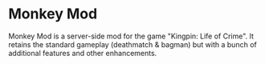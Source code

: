 # Monkey Mod

Monkey Mod is a server-side mod for the game "Kingpin: Life of Crime". It retains the standard gameplay (deathmatch & bagman) but with a bunch of additional features and other enhancements.
